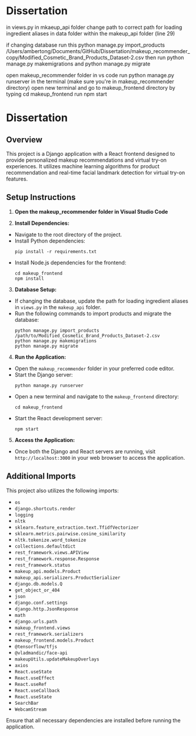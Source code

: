 # Dissertation
in views.py in mkaeup_api folder change path to correct path for loading ingredient aliases in data folder within the makeup_api folder (line 29)


if changing database run this
python manage.py import_products /Users/ambertong/Documents/GitHub/Dissertation/makeup_recommender_copy/Modified_Cosmetic_Brand_Products_Dataset-2.csv
then run
python manage.py makemigrations and python manage.py migrate

open makeup_recommender folder in vs code
run python manage.py runserver in the terminal (make sure you're in makeup_recommender directory)
open new terminal and go to makeup_frontend directory by typing cd makeup_frontend
run npm start

# Dissertation

## Overview
This project is a Django application with a React frontend designed to provide personalized makeup recommendations and virtual try-on experiences. It utilizes machine learning algorithms for product recommendation and real-time facial landmark detection for virtual try-on features.

## Setup Instructions
1. **Open the makeup_recommender folder in Visual Studio Code**

2. **Install Dependencies:**
- Navigate to the root directory of the project.
- Install Python dependencies:
  ```
  pip install -r requirements.txt
  ```
- Install Node.js dependencies for the frontend:
  ```
  cd makeup_frontend
  npm install
  ```

3. **Database Setup:**
- If changing the database, update the path for loading ingredient aliases in `views.py` in the `makeup_api` folder.
- Run the following commands to import products and migrate the database:
  ```
  python manage.py import_products /path/to/Modified_Cosmetic_Brand_Products_Dataset-2.csv
  python manage.py makemigrations
  python manage.py migrate
  ```

4. **Run the Application:**
- Open the `makeup_recommender` folder in your preferred code editor.
- Start the Django server:
  ```
  python manage.py runserver
  ```
- Open a new terminal and navigate to the `makeup_frontend` directory:
  ```
  cd makeup_frontend
  ```
- Start the React development server:
  ```
  npm start
  ```

5. **Access the Application:**
- Once both the Django and React servers are running, visit `http://localhost:3000` in your web browser to access the application.

## Additional Imports
This project also utilizes the following imports:
- `os`
- `django.shortcuts.render`
- `logging`
- `nltk`
- `sklearn.feature_extraction.text.TfidfVectorizer`
- `sklearn.metrics.pairwise.cosine_similarity`
- `nltk.tokenize.word_tokenize`
- `collections.defaultdict`
- `rest_framework.views.APIView`
- `rest_framework.response.Response`
- `rest_framework.status`
- `makeup_api.models.Product`
- `makeup_api.serializers.ProductSerializer`
- `django.db.models.Q`
- `get_object_or_404`
- `json`
- `django.conf.settings`
- `django.http.JsonResponse`
- `math`
- `django.urls.path`
- `makeup_frontend.views`
- `rest_framework.serializers`
- `makeup_frontend.models.Product`
- `@tensorflow/tfjs`
- `@vladmandic/face-api`
- `makeupUtils.updateMakeupOverlays`
- `axios`
- `React.useState`
- `React.useEffect`
- `React.useRef`
- `React.useCallback`
- `React.useState`
- `SearchBar`
- `WebcamStream`

Ensure that all necessary dependencies are installed before running the application.